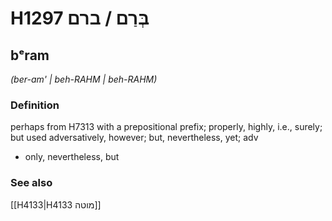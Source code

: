 # H1297 בְּרַם / ברם

## bᵉram

_(ber-am' | beh-RAHM | beh-RAHM)_

### Definition

perhaps from H7313 with a prepositional prefix; properly, highly, i.e., surely; but used adversatively, however; but, nevertheless, yet; adv

- only, nevertheless, but

### See also

[[H4133|H4133 מוטה]]
